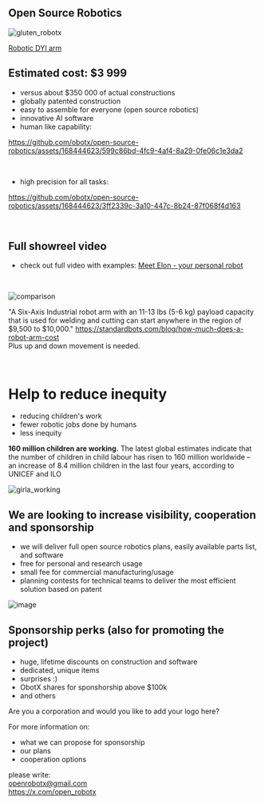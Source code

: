 ## Open Source Robotics

![gluten_robotx](https://github.com/obotx/open-source-robotics/assets/168444623/459bbd07-60bb-4f64-9e7e-851b94eba2c6)

[Robotic DYI arm](https://github.com/obotx/diy-robot-arm)

## Estimated cost: $3 999
- versus about $350 000 of actual constructions
- globally patented construction
- easy to assemble for everyone (open source robotics)
- innovative AI software
- human like capability:

https://github.com/obotx/open-source-robotics/assets/168444623/599c86bd-4fc9-4af4-8a29-0fe06c1e3da2


</br>

- high precision for all tasks:

https://github.com/obotx/open-source-robotics/assets/168444623/3ff2339c-3a10-447c-8b24-87f068f4d163


</br>

## Full showreel video

- check out full video with examples:
[Meet Elon - your personal robot](https://youtu.be/cr1q8plvLYg?si=vdiGiE9ikF4Jr6Cg)

</br>

![comparison](https://github.com/obotx/open-source-robotics/assets/168444623/17c5eddd-0c68-4fce-ade2-c18132797d5d)


"A Six-Axis Industrial robot arm with an 11-13 lbs (5-6 kg) payload capacity that is used for welding and cutting can start anywhere in the region of $9,500 to $10,000."
https://standardbots.com/blog/how-much-does-a-robot-arm-cost
</br>Plus up and down movement is needed.

</br>

# Help to reduce inequity

- reducing children's work
- fewer robotic jobs done by humans
- less inequity

**160 million children are working.** 
The latest global estimates indicate that the number of children in child labour has risen to 160 million worldwide – an increase of 8.4 million children in the last four years, according to UNICEF and ILO

![girla_working](https://github.com/obotx/open-source-robotics/assets/168444623/be746a09-8798-42ab-a7c6-2ea2503d6184)


## We are looking to increase visibility, cooperation and sponsorship
- we will deliver full open source robotics plans, easily available parts list, and software
- free for personal and research usage
- small fee for commercial manufacturing/usage
- planning contests for technical teams to deliver the most efficient solution based on patent

![image](https://github.com/user-attachments/assets/e28f9778-b77e-4a5f-8c26-c496cdcee1f9)


## Sponsorship perks (also for promoting the project)
- huge, lifetime discounts on construction and software
- dedicated, unique items
- surprises :)
- ObotX shares for sponshorship above $100k
- and others

Are you a corporation and would you like to add your logo here? 

For more information on:
- what we can propose for sponsorship
- our plans
- cooperation options
 
please write: <br> openrobotx@gmail.com </br> https://x.com/open_robotx


